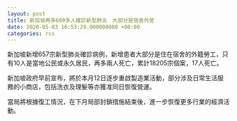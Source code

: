 ```yaml
---
layout: post
title: 新加坡再多600多人確診新型肺炎　大部分是宿舍外勞
date: 2020-05-03 16:53:29.000000000 +08:00
categories: rss
---
```


新加坡新增657宗新型肺炎確診病例，新增患者大部分是住在宿舍的外籍勞工，只有10人是當地公民或永久居民，再多兩人死亡，累計18205宗個案，17人死亡。

新加坡政府早前宣布，將於本月12日逐步重啟製造業活動，部分涉及日常生活服務的小商店，包括洗衣及理髮等亦獲准同日恢復營運。

當局將根據復工情況，在下月局部封鎖措施結束後，進一步恢復更多行業的經濟活動。
